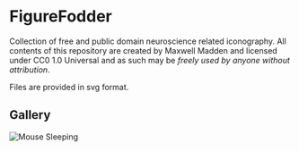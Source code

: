 # FigureFodder

Collection of free and public domain neuroscience related iconography. All contents of this repository are created by Maxwell Madden and licensed under CC0 1.0 Universal and as such may be _freely used by anyone without attribution_.

Files are provided in svg format.

## Gallery

![Mouse Sleeping](relative%20icons/animals/mice/mouse_sleeping.svg?raw=true "Title")
